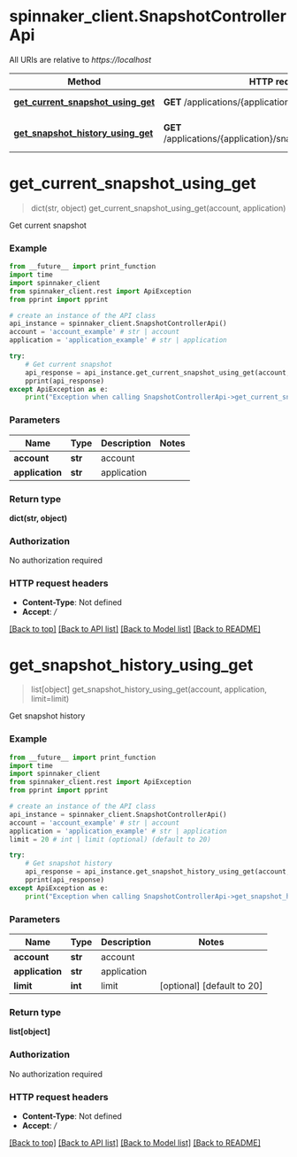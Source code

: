 # spinnaker_client.SnapshotControllerApi

All URIs are relative to *https://localhost*

Method | HTTP request | Description
------------- | ------------- | -------------
[**get_current_snapshot_using_get**](SnapshotControllerApi.md#get_current_snapshot_using_get) | **GET** /applications/{application}/snapshots/{account} | Get current snapshot
[**get_snapshot_history_using_get**](SnapshotControllerApi.md#get_snapshot_history_using_get) | **GET** /applications/{application}/snapshots/{account}/history | Get snapshot history


# **get_current_snapshot_using_get**
> dict(str, object) get_current_snapshot_using_get(account, application)

Get current snapshot

### Example
```python
from __future__ import print_function
import time
import spinnaker_client
from spinnaker_client.rest import ApiException
from pprint import pprint

# create an instance of the API class
api_instance = spinnaker_client.SnapshotControllerApi()
account = 'account_example' # str | account
application = 'application_example' # str | application

try:
    # Get current snapshot
    api_response = api_instance.get_current_snapshot_using_get(account, application)
    pprint(api_response)
except ApiException as e:
    print("Exception when calling SnapshotControllerApi->get_current_snapshot_using_get: %s\n" % e)
```

### Parameters

Name | Type | Description  | Notes
------------- | ------------- | ------------- | -------------
 **account** | **str**| account | 
 **application** | **str**| application | 

### Return type

**dict(str, object)**

### Authorization

No authorization required

### HTTP request headers

 - **Content-Type**: Not defined
 - **Accept**: */*

[[Back to top]](#) [[Back to API list]](../README.md#documentation-for-api-endpoints) [[Back to Model list]](../README.md#documentation-for-models) [[Back to README]](../README.md)

# **get_snapshot_history_using_get**
> list[object] get_snapshot_history_using_get(account, application, limit=limit)

Get snapshot history

### Example
```python
from __future__ import print_function
import time
import spinnaker_client
from spinnaker_client.rest import ApiException
from pprint import pprint

# create an instance of the API class
api_instance = spinnaker_client.SnapshotControllerApi()
account = 'account_example' # str | account
application = 'application_example' # str | application
limit = 20 # int | limit (optional) (default to 20)

try:
    # Get snapshot history
    api_response = api_instance.get_snapshot_history_using_get(account, application, limit=limit)
    pprint(api_response)
except ApiException as e:
    print("Exception when calling SnapshotControllerApi->get_snapshot_history_using_get: %s\n" % e)
```

### Parameters

Name | Type | Description  | Notes
------------- | ------------- | ------------- | -------------
 **account** | **str**| account | 
 **application** | **str**| application | 
 **limit** | **int**| limit | [optional] [default to 20]

### Return type

**list[object]**

### Authorization

No authorization required

### HTTP request headers

 - **Content-Type**: Not defined
 - **Accept**: */*

[[Back to top]](#) [[Back to API list]](../README.md#documentation-for-api-endpoints) [[Back to Model list]](../README.md#documentation-for-models) [[Back to README]](../README.md)

